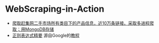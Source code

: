 # WebScraping-in-Action
* [爬取赶集网二手市场所有类目下的产品信息，近10万条链接。采取多进程爬取；用MongoDB存储](https://github.com/Zorro-Lin-7/WebScraping-in-Action/tree/master/ganjiwang)
* [正则表达式精要](https://github.com/Zorro-Lin-7/WebScraping-in-Action/blob/master/%E6%AD%A3%E5%88%99%E8%A1%A8%E8%BE%BE%E5%BC%8F.ipynb)  源自Google的[教程](https://developers.google.com/edu/python/regular-expressions)
